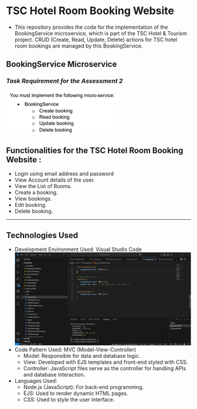 # **TSC Hotel Room Booking Website**

- This repository provides the code for the implementation of the BookingService microservice, which is part of the TSC Hotel & Tourism project. CRUD (Create, Read, Update, Delete) actions for TSC hotel room bookings are managed by this BookingService.

## **BookingService Microservice**
### _Task Requirement for the Assessment 2_  
![Task Requirement](public/images/TaskRequirement.png)  


## **Functionalities for the TSC Hotel Room Booking Website :**
- Login using email address and password
- View Account details of the user.
- View the List of Rooms.
- Create a booking.
- View bookings.
- Edit booking.
- Delete booking.
---

## **Technologies Used**  
- Development Environment Used: Visual Studio Code
  ![VS code](public/images/VScode.png)
- Code Pattern Used: MVC (Model-View-Controller)
  - Model: Responsible for data and database logic.
  - View: Developed with EJS templates and front-end styled with CSS.
  - Controller: JavaScript files serve as the controller for handling APIs and database interaction.
- Languages Used:
  - Node.js (JavaScript): For back-end programming.
  - EJS: Used to render dynamic HTML pages.
  - CSS: Used to style the user interface.
